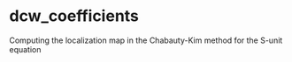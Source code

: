 # dcw_coefficients
Computing the localization map in the Chabauty-Kim method for the S-unit equation
